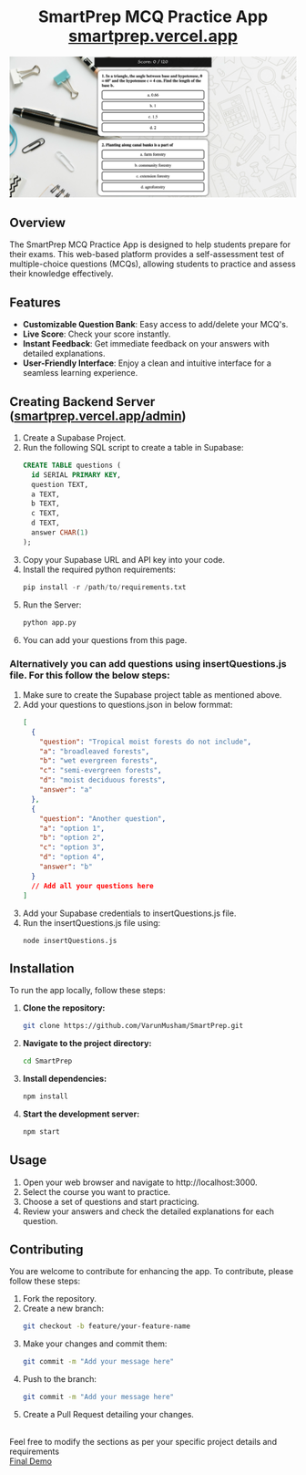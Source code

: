 # 
<h1 align="center">
  SmartPrep MCQ Practice App<br/>
  <a href="https://smartprep.vercel.app" target="_blank">smartprep.vercel.app</a>
</h1>
<div align="center">
  <img alt="Demo" src="./Images/img1.png" />
</div>

## Overview
The SmartPrep MCQ Practice App is designed to help students prepare for their exams. This web-based platform provides a self-assessment test of multiple-choice questions (MCQs), allowing students to practice and assess their knowledge effectively.

<!--### [Live Demo here](https://smartprep.vercel.app)-->



## Features
- **Customizable Question Bank**: Easy access to add/delete your MCQ's.
- **Live Score**: Check your score instantly.
- **Instant Feedback**: Get immediate feedback on your answers with detailed explanations.
- **User-Friendly Interface**: Enjoy a clean and intuitive interface for a seamless learning experience.


## Creating Backend Server (<a href="https://smartprep.vercel.app/admin" target="_blank">smartprep.vercel.app/admin</a>)
1. Create a Supabase Project.
2. Run the following SQL script to create a table in Supabase:
   ``` sql
   CREATE TABLE questions (
     id SERIAL PRIMARY KEY,
     question TEXT,
     a TEXT,
     b TEXT,
     c TEXT,
     d TEXT,
     answer CHAR(1)
   );
3. Copy your Supabase URL and API key into your code.
4. Install the required python requirements:
   ``` python
   pip install -r /path/to/requirements.txt
5. Run the Server:
   ``` python
   python app.py
6. You can add your questions from this page.

### Alternatively you can add questions using insertQuestions.js file. For this follow the below steps:
1. Make sure to create the Supabase project table as mentioned above.
2. Add your questions to questions.json in below formmat:
   ``` json
   [
     {
       "question": "Tropical moist forests do not include",
       "a": "broadleaved forests",
       "b": "wet evergreen forests",
       "c": "semi-evergreen forests",
       "d": "moist deciduous forests",
       "answer": "a"
     },
     {
       "question": "Another question",
       "a": "option 1",
       "b": "option 2",
       "c": "option 3",
       "d": "option 4",
       "answer": "b"
     }
     // Add all your questions here
   ]
3. Add your Supabase credentials to insertQuestions.js file.
4. Run the insertQuestions.js file using:
   ``` node
   node insertQuestions.js 
## Installation
To run the app locally, follow these steps:

1. **Clone the repository:**
   ```bash
   git clone https://github.com/VarunMusham/SmartPrep.git
2. **Navigate to the project directory:**
   ```bash
   cd SmartPrep
3. **Install dependencies:**
   ```bash
   npm install
4. **Start the development server:**
   ```bash
   npm start

## Usage
1. Open your web browser and navigate to http://localhost:3000.
2. Select the course you want to practice.
3. Choose a set of questions and start practicing.
4. Review your answers and check the detailed explanations for each question.



## Contributing
You are welcome to contribute for enhancing the app. To contribute, please follow these steps:

1. Fork the repository.
2. Create a new branch:
   ```bash
   git checkout -b feature/your-feature-name
3. Make your changes and commit them:
   ```bash
   git commit -m "Add your message here"
4. Push to the branch:
   ```bash
   git commit -m "Add your message here"
5. Create a Pull Request detailing your changes.

<br>
Feel free to modify the sections as per your specific project details and requirements
<br>
  <a href="https://wildlife-geography.vercel.app" target="_blank">Final Demo</a>
